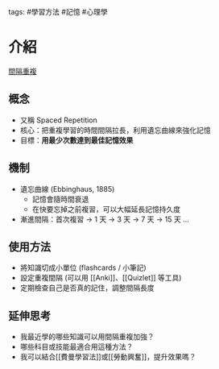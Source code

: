tags: #學習方法 #記憶 #心理學  

# 介紹

[間隔重複](https://www.youtube.com/watch?v=6H3uIAWJIfk)
## 概念
- 又稱 Spaced Repetition  
- 核心：把重複學習的時間間隔拉長，利用遺忘曲線來強化記憶  
- 目標：**用最少次數達到最佳記憶效果**

## 機制
- 遺忘曲線 (Ebbinghaus, 1885)  
  - 記憶會隨時間衰退  
  - 在快要忘掉之前複習，可以大幅延長記憶持久度  
- 漸進間隔：首次複習 → 1 天 → 3 天 → 7 天 → 15 天 …  

## 使用方法
- 將知識切成小單位 (flashcards / 小筆記)  
- 設定重複間隔 (可以用 [[Anki]]、[[Quizlet]] 等工具)  
- 定期檢查自己是否真的記住，調整間隔長度  

## 延伸思考
- 我最近學的哪些知識可以用間隔重複加強？  
- 哪些科目或技能最適合用這種方法？  
- 我可以結合[[費曼學習法]]或[[勞動興奮]]，提升效果嗎？
